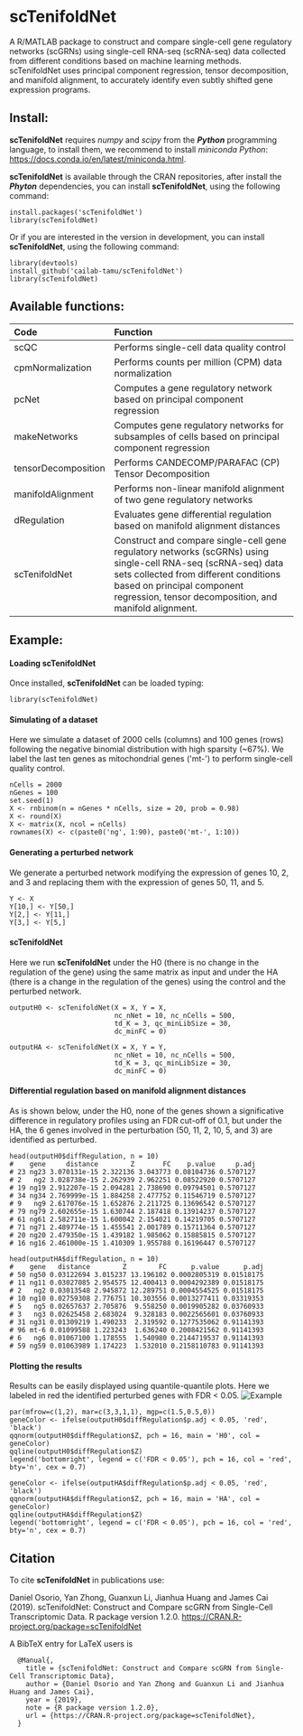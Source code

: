 scTenifoldNet
=============

A R/MATLAB package to construct and compare single-cell gene regulatory networks (scGRNs) using single-cell RNA-seq (scRNA-seq) data collected from different conditions based on machine learning methods. scTenifoldNet uses principal component regression, tensor decomposition, and manifold alignment, to accurately identify even subtly shifted gene expression programs.

Install:
-------
**scTenifoldNet** requires *numpy* and *scipy* from the ***Python*** programming language, to install them, we recommend to install *miniconda Python*: https://docs.conda.io/en/latest/miniconda.html.

**scTenifoldNet** is available through the CRAN repositories, after install the ***Phyton*** dependencies, you can install **scTenifoldNet**, using the following command:
```{R}
install.packages('scTenifoldNet')
library(scTenifoldNet)
```
Or if you are interested in the version in development, you can install **scTenifoldNet**, using the following command:
```{R}
library(devtools)
install_github('cailab-tamu/scTenifoldNet')
library(scTenifoldNet)
```

Available functions:
--------------------

|Code| Function |
|:-|:-|
|scQC|Performs single-cell data quality control|
|cpmNormalization|Performs counts per million (CPM) data normalization|
|pcNet|Computes a gene regulatory network based on principal component regression|
|makeNetworks|Computes gene regulatory networks for subsamples of cells based on principal component regression|
|tensorDecomposition|Performs CANDECOMP/PARAFAC (CP) Tensor Decomposition|
|manifoldAlignment|Performs non-linear manifold alignment of two gene regulatory networks|
|dRegulation|Evaluates gene differential regulation based on manifold alignment distances|
|scTenifoldNet|Construct and compare single-cell gene regulatory networks (scGRNs) using single-cell RNA-seq (scRNA-seq) data sets collected from different conditions based on principal component regression, tensor decomposition, and manifold alignment.|

Example:
--------
#### Loading scTenifoldNet
Once installed, **scTenifoldNet** can be loaded typing:
```{r}
library(scTenifoldNet)
```

#### Simulating of a dataset 
Here we simulate a dataset of 2000 cells (columns) and 100 genes (rows) following the negative binomial distribution with high sparsity (~67%). We label the last ten genes as mitochondrial genes ('mt-') to perform single-cell quality control.
```{r}
nCells = 2000
nGenes = 100
set.seed(1)
X <- rnbinom(n = nGenes * nCells, size = 20, prob = 0.98)
X <- round(X)
X <- matrix(X, ncol = nCells)
rownames(X) <- c(paste0('ng', 1:90), paste0('mt-', 1:10))
```

#### Generating a perturbed network 
We generate a perturbed network modifying the expression of genes 10, 2, and 3 and replacing them with the expression of genes 50, 11, and 5.
```{r}
Y <- X
Y[10,] <- Y[50,]
Y[2,] <- Y[11,]
Y[3,] <- Y[5,]
```
#### scTenifoldNet
Here we run **scTenifoldNet** under the H0 (there is no change in the regulation of the gene) using the same matrix as input and under the HA (there is a change in the regulation of the genes) using the control and the perturbed network.
```{r}
outputH0 <- scTenifoldNet(X = X, Y = X,
                          nc_nNet = 10, nc_nCells = 500,
                          td_K = 3, qc_minLibSize = 30,
                          dc_minFC = 0)

outputHA <- scTenifoldNet(X = X, Y = Y,
                          nc_nNet = 10, nc_nCells = 500,
                          td_K = 3, qc_minLibSize = 30,
                          dc_minFC = 0)
```
#### Differential regulation based on manifold alignment distances
As is shown below, under the H0, none of the genes shown a significative difference in regulatory profiles using an FDR cut-off of 0.1, but under the HA, the 6 genes involved in the perturbation (50, 11, 2, 10, 5, and 3) are identified as perturbed.
```
head(outputH0$diffRegulation, n = 10)
#    gene     distance        Z       FC    p.value     p.adj
# 23 ng23 3.070131e-15 2.322136 3.043773 0.08104736 0.5707127
# 2   ng2 3.028738e-15 2.262939 2.962251 0.08522920 0.5707127
# 19 ng19 2.912207e-15 2.094281 2.738690 0.09794501 0.5707127
# 34 ng34 2.769999e-15 1.884258 2.477752 0.11546719 0.5707127
# 9   ng9 2.617076e-15 1.652876 2.211725 0.13696542 0.5707127
# 79 ng79 2.602655e-15 1.630744 2.187418 0.13914237 0.5707127
# 61 ng61 2.582711e-15 1.600042 2.154021 0.14219705 0.5707127
# 71 ng71 2.489774e-15 1.455541 2.001789 0.15711364 0.5707127
# 20 ng20 2.479350e-15 1.439182 1.985062 0.15885815 0.5707127
# 16 ng16 2.461000e-15 1.410309 1.955788 0.16196447 0.5707127

head(outputHA$diffRegulation, n = 10)
#    gene   distance        Z        FC      p.value      p.adj
# 50 ng50 0.03122694 3.015237 13.196102 0.0002805319 0.01518175
# 11 ng11 0.03027085 2.954575 12.400413 0.0004292389 0.01518175
# 2   ng2 0.03013548 2.945872 12.289751 0.0004554525 0.01518175
# 10 ng10 0.02759308 2.776751 10.303556 0.0013277411 0.03319353
# 5   ng5 0.02657637 2.705876  9.558250 0.0019905282 0.03760933
# 3   ng3 0.02625458 2.683024  9.328183 0.0022565601 0.03760933
# 31 ng31 0.01309219 1.490233  2.319592 0.1277535062 0.91141393
# 96 mt-6 0.01099588 1.223243  1.636240 0.2008421562 0.91141393
# 6   ng6 0.01067100 1.178555  1.540980 0.2144719537 0.91141393
# 59 ng59 0.01063989 1.174223  1.532010 0.2158110783 0.91141393
```

#### Plotting the results
Results can be easily displayed using quantile-quantile plots. Here we labeled in red the identified perturbed genes with FDR < 0.05.
![Example](https://raw.githubusercontent.com/cailab-tamu/scTenifoldNet/master/inst/readmeExample.png)
```{r}
par(mfrow=c(1,2), mar=c(3,3,1,1), mgp=c(1.5,0.5,0))
geneColor <- ifelse(outputH0$diffRegulation$p.adj < 0.05, 'red', 'black')
qqnorm(outputH0$diffRegulation$Z, pch = 16, main = 'H0', col = geneColor)
qqline(outputH0$diffRegulation$Z)
legend('bottomright', legend = c('FDR < 0.05'), pch = 16, col = 'red', bty='n', cex = 0.7)

geneColor <- ifelse(outputHA$diffRegulation$p.adj < 0.05, 'red', 'black')
qqnorm(outputHA$diffRegulation$Z, pch = 16, main = 'HA', col = geneColor)
qqline(outputHA$diffRegulation$Z)
legend('bottomright', legend = c('FDR < 0.05'), pch = 16, col = 'red', bty='n', cex = 0.7)
```

Citation
--------
To cite **scTenifoldNet** in publications use:

  Daniel Osorio, Yan Zhong, Guanxun Li, Jianhua Huang and James Cai (2019). scTenifoldNet: Construct and Compare scGRN from Single-Cell Transcriptomic Data. R package version 1.2.0.
  https://CRAN.R-project.org/package=scTenifoldNet

A BibTeX entry for LaTeX users is
```
  @Manual{,
    title = {scTenifoldNet: Construct and Compare scGRN from Single-Cell Transcriptomic Data},
    author = {Daniel Osorio and Yan Zhong and Guanxun Li and Jianhua Huang and James Cai},
    year = {2019},
    note = {R package version 1.2.0},
    url = {https://CRAN.R-project.org/package=scTenifoldNet},
  }
  ```
